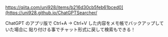 https://qiita.com/uni928/items/b216d30cb5feb61bced0](https://uni928.github.io/ChatGPTSearcher/

ChatGPT のアプリ版で Ctrl+A → Ctrl+V した内容をメモ帳でバックアップしていた場合に
貼り付ける事でチャット形式に戻して検索もできる！
